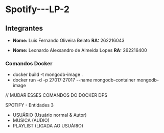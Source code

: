 # Spotify---LP-2

## Integrantes

- **Nome:**  Luis Fernando Oliveira Belato
  **RA:** 262216043

- **Nome:** Leonardo Alexsandro de Almeida Lopes
  **RA:** 262216400

### Comandos Docker

  - docker build -t mongodb-image .
  - docker run -d -p 27017:27017 --name mongodb-container mongodb-image

// MUDAR ESSES COMANDOS DO DOCKER DPS


SPOTIFY - Entidades 3

* USUÁRIO (Usuário normal & Autor)
* MÚSICA (ÁUDIO)
* PLAYLIST (LIGADA AO USUÁRIO)